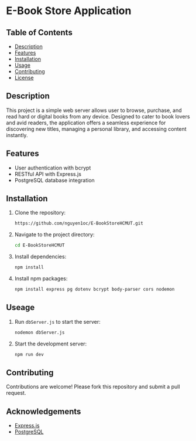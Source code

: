 # E-Book Store Application
## Table of Contents
- [Description](#description)
- [Features](#features)
- [Installation](#installation)
- [Usage](#usage)
- [Contributing](#contributing)
- [License](#license)

## Description
This project is a simple web server allows user to browse, purchase, and read hard or digital books from any device. Designed to cater to book lovers and avid readers, the application offers a seamless experience for discovering new titles, managing a personal library, and accessing content instantly.

## Features
- User authentication with bcrypt
- RESTful API with Express.js
- PostgreSQL database integration

## Installation
1. Clone the repository:
   ```bash
   https://github.com/nguyen1oc/E-BookStoreHCMUT.git
2. Navigate to the project directory:
   ```bash
   cd E-BookStoreHCMUT
3. Install dependencies:
   ```bash
   npm install
4. Install npm packages:
   ```bash
   npm install express pg dotenv bcrypt body-parser cors nodemon

## Useage
1. Run `dbServer.js` to start the server:
   ```bash
   nodemon dbServer.js
2. Start the development server:
   ```bash
   npm run dev

## Contributing
Contributions are welcome! Please fork this repository and submit a pull request.

## Acknowledgements
- [Express.js](https://expressjs.com/)
- [PostgreSQL](https://www.postgresql.org/)











